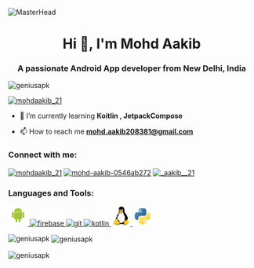 ![MasterHead](https://user-images.githubusercontent.com/74038190/215768208-3bf3dda8-eeea-40ee-a58b-f5ac529685bf.gif)


<h1 align="center">Hi 👋, I'm Mohd Aakib</h1>
<h3 align="center">A passionate Android App developer from New Delhi, India</h3>




<p align="left"> <img src="https://komarev.com/ghpvc/?username=geniusapk&label=Profile%20views&color=0e75b6&style=flat" alt="geniusapk" /> </p>

<p align="left"> <a href="https://twitter.com/mohdaakib_21" target="blank"><img src="https://img.shields.io/twitter/follow/mohdaakib_21?logo=twitter&style=for-the-badge" alt="mohdaakib_21" /></a> </p>

- 🌱 I’m currently learning **Koitlin , JetpackCompose**

- 📫 How to reach me **mohd.aakib208381@gmail.com**

<h3 align="left">Connect with me:</h3>
<p align="left">
<a href="https://twitter.com/mohdaakib_21" target="blank"><img align="center" src="https://raw.githubusercontent.com/rahuldkjain/github-profile-readme-generator/master/src/images/icons/Social/twitter.svg" alt="mohdaakib_21" height="30" width="40" /></a>
<a href="https://linkedin.com/in/mohd-aakib-0546ab272" target="blank"><img align="center" src="https://raw.githubusercontent.com/rahuldkjain/github-profile-readme-generator/master/src/images/icons/Social/linked-in-alt.svg" alt="mohd-aakib-0546ab272" height="30" width="40" /></a>
<a href="https://instagram.com/_aakib__21" target="blank"><img align="center" src="https://raw.githubusercontent.com/rahuldkjain/github-profile-readme-generator/master/src/images/icons/Social/instagram.svg" alt="_aakib__21" height="30" width="40" /></a>
</p>

<h3 align="left">Languages and Tools:</h3>
<p align="left"> <a href="https://developer.android.com" target="_blank" rel="noreferrer"> <img src="https://raw.githubusercontent.com/devicons/devicon/master/icons/android/android-original-wordmark.svg" alt="android" width="40" height="40"/> </a> <a href="https://firebase.google.com/" target="_blank" rel="noreferrer"> <img src="https://www.vectorlogo.zone/logos/firebase/firebase-icon.svg" alt="firebase" width="40" height="40"/> </a> <a href="https://git-scm.com/" target="_blank" rel="noreferrer"> <img src="https://www.vectorlogo.zone/logos/git-scm/git-scm-icon.svg" alt="git" width="40" height="40"/> </a> <a href="https://kotlinlang.org" target="_blank" rel="noreferrer"> <img src="https://www.vectorlogo.zone/logos/kotlinlang/kotlinlang-icon.svg" alt="kotlin" width="40" height="40"/> </a> <a href="https://www.linux.org/" target="_blank" rel="noreferrer"> <img src="https://raw.githubusercontent.com/devicons/devicon/master/icons/linux/linux-original.svg" alt="linux" width="40" height="40"/> </a> <a href="https://www.python.org" target="_blank" rel="noreferrer"> <img src="https://raw.githubusercontent.com/devicons/devicon/master/icons/python/python-original.svg" alt="python" width="40" height="40"/> </a> </p>

<p><img align="left" src="https://github-readme-stats.vercel.app/api/top-langs?username=geniusapk&show_icons=true&locale=en&layout=compact" alt="geniusapk" /></p>

<p>&nbsp;<img align="center" src="https://github-readme-stats.vercel.app/api?username=geniusapk&show_icons=true&locale=en" alt="geniusapk" /></p>

<p><img align="center" src="https://github-readme-streak-stats.herokuapp.com/?user=geniusapk&" alt="geniusapk" /></p>
